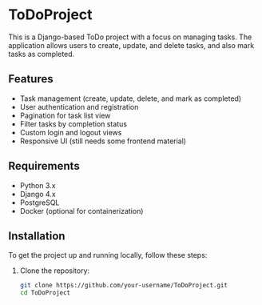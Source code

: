 # ToDoProject

This is a Django-based ToDo project with a focus on managing tasks. The application allows users to create, update, and delete tasks, and also mark tasks as completed. 

## Features

- Task management (create, update, delete, and mark as completed)
- User authentication and registration
- Pagination for task list view
- Filter tasks by completion status
- Custom login and logout views
- Responsive UI (still needs some frontend material)

## Requirements

- Python 3.x
- Django 4.x
- PostgreSQL
- Docker (optional for containerization)

## Installation

To get the project up and running locally, follow these steps:

1. Clone the repository:
   ```bash
   git clone https://github.com/your-username/ToDoProject.git
   cd ToDoProject
